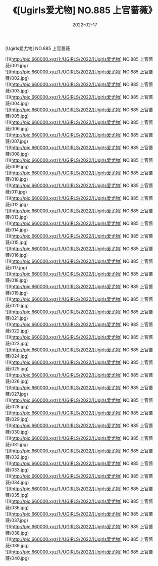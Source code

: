 ﻿---
layout: post
title:  《[Ugirls爱尤物] NO.885 上官蔷薇》
date:   2022-02-17
img: http://pic.660000.xyz/1:/UGIRLS/2022/[Ugirls爱尤物] NO.885 上官蔷薇/000.jpg
categories: [美女, 清纯, 唯美]
---

[Ugirls爱尤物] NO.885 上官蔷薇

 ![](http://pic.660000.xyz/1:/UGIRLS/2022/[Ugirls爱尤物] NO.885 上官蔷薇/001.jpg) <br>![](http://pic.660000.xyz/1:/UGIRLS/2022/[Ugirls爱尤物] NO.885 上官蔷薇/002.jpg) <br>![](http://pic.660000.xyz/1:/UGIRLS/2022/[Ugirls爱尤物] NO.885 上官蔷薇/003.jpg) <br>![](http://pic.660000.xyz/1:/UGIRLS/2022/[Ugirls爱尤物] NO.885 上官蔷薇/004.jpg) <br>![](http://pic.660000.xyz/1:/UGIRLS/2022/[Ugirls爱尤物] NO.885 上官蔷薇/005.jpg) <br>![](http://pic.660000.xyz/1:/UGIRLS/2022/[Ugirls爱尤物] NO.885 上官蔷薇/006.jpg) <br>![](http://pic.660000.xyz/1:/UGIRLS/2022/[Ugirls爱尤物] NO.885 上官蔷薇/007.jpg) <br>![](http://pic.660000.xyz/1:/UGIRLS/2022/[Ugirls爱尤物] NO.885 上官蔷薇/008.jpg) <br>![](http://pic.660000.xyz/1:/UGIRLS/2022/[Ugirls爱尤物] NO.885 上官蔷薇/009.jpg) <br>![](http://pic.660000.xyz/1:/UGIRLS/2022/[Ugirls爱尤物] NO.885 上官蔷薇/010.jpg) <br>![](http://pic.660000.xyz/1:/UGIRLS/2022/[Ugirls爱尤物] NO.885 上官蔷薇/011.jpg) <br>![](http://pic.660000.xyz/1:/UGIRLS/2022/[Ugirls爱尤物] NO.885 上官蔷薇/012.jpg) <br>![](http://pic.660000.xyz/1:/UGIRLS/2022/[Ugirls爱尤物] NO.885 上官蔷薇/013.jpg) <br>![](http://pic.660000.xyz/1:/UGIRLS/2022/[Ugirls爱尤物] NO.885 上官蔷薇/014.jpg) <br>![](http://pic.660000.xyz/1:/UGIRLS/2022/[Ugirls爱尤物] NO.885 上官蔷薇/015.jpg) <br>![](http://pic.660000.xyz/1:/UGIRLS/2022/[Ugirls爱尤物] NO.885 上官蔷薇/016.jpg) <br>![](http://pic.660000.xyz/1:/UGIRLS/2022/[Ugirls爱尤物] NO.885 上官蔷薇/017.jpg) <br>![](http://pic.660000.xyz/1:/UGIRLS/2022/[Ugirls爱尤物] NO.885 上官蔷薇/018.jpg) <br>![](http://pic.660000.xyz/1:/UGIRLS/2022/[Ugirls爱尤物] NO.885 上官蔷薇/019.jpg) <br>![](http://pic.660000.xyz/1:/UGIRLS/2022/[Ugirls爱尤物] NO.885 上官蔷薇/020.jpg) <br>![](http://pic.660000.xyz/1:/UGIRLS/2022/[Ugirls爱尤物] NO.885 上官蔷薇/021.jpg) <br>![](http://pic.660000.xyz/1:/UGIRLS/2022/[Ugirls爱尤物] NO.885 上官蔷薇/022.jpg) <br>![](http://pic.660000.xyz/1:/UGIRLS/2022/[Ugirls爱尤物] NO.885 上官蔷薇/023.jpg) <br>![](http://pic.660000.xyz/1:/UGIRLS/2022/[Ugirls爱尤物] NO.885 上官蔷薇/024.jpg) <br>![](http://pic.660000.xyz/1:/UGIRLS/2022/[Ugirls爱尤物] NO.885 上官蔷薇/025.jpg) <br>![](http://pic.660000.xyz/1:/UGIRLS/2022/[Ugirls爱尤物] NO.885 上官蔷薇/026.jpg) <br>![](http://pic.660000.xyz/1:/UGIRLS/2022/[Ugirls爱尤物] NO.885 上官蔷薇/027.jpg) <br>![](http://pic.660000.xyz/1:/UGIRLS/2022/[Ugirls爱尤物] NO.885 上官蔷薇/028.jpg) <br>![](http://pic.660000.xyz/1:/UGIRLS/2022/[Ugirls爱尤物] NO.885 上官蔷薇/029.jpg) <br>![](http://pic.660000.xyz/1:/UGIRLS/2022/[Ugirls爱尤物] NO.885 上官蔷薇/030.jpg) <br>![](http://pic.660000.xyz/1:/UGIRLS/2022/[Ugirls爱尤物] NO.885 上官蔷薇/031.jpg) <br>![](http://pic.660000.xyz/1:/UGIRLS/2022/[Ugirls爱尤物] NO.885 上官蔷薇/032.jpg) <br>![](http://pic.660000.xyz/1:/UGIRLS/2022/[Ugirls爱尤物] NO.885 上官蔷薇/033.jpg) <br>![](http://pic.660000.xyz/1:/UGIRLS/2022/[Ugirls爱尤物] NO.885 上官蔷薇/034.jpg) <br>![](http://pic.660000.xyz/1:/UGIRLS/2022/[Ugirls爱尤物] NO.885 上官蔷薇/035.jpg) <br>![](http://pic.660000.xyz/1:/UGIRLS/2022/[Ugirls爱尤物] NO.885 上官蔷薇/036.jpg) <br>![](http://pic.660000.xyz/1:/UGIRLS/2022/[Ugirls爱尤物] NO.885 上官蔷薇/037.jpg) <br>![](http://pic.660000.xyz/1:/UGIRLS/2022/[Ugirls爱尤物] NO.885 上官蔷薇/038.jpg) <br>![](http://pic.660000.xyz/1:/UGIRLS/2022/[Ugirls爱尤物] NO.885 上官蔷薇/039.jpg) <br>![](http://pic.660000.xyz/1:/UGIRLS/2022/[Ugirls爱尤物] NO.885 上官蔷薇/040.jpg) <br>